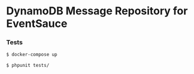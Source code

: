 # DynamoDB Message Repository for EventSauce


### Tests


```bash
$ docker-compose up

$ phpunit tests/
